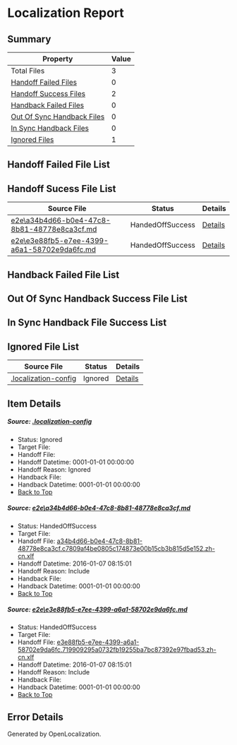 # <a name='report-top'></a> Localization Report

## Summary
 Property | Value 
 -------- | ----- 
 Total Files | 3
[ Handoff Failed Files ](#handoff-failed-list)| 0
[ Handoff Success Files ](#handoff-success-list)| 2
[ Handback Failed Files ](#handback-failed-list)| 0
[ Out Of Sync Handback Files ](#outofsync-handback-success-list)| 0
[ In Sync Handback Files ](#insync-handback-success-list)| 0
[ Ignored Files ](#ignored-list)| 1

## <a name='handoff-failed-list'></a> Handoff Failed File List

## <a name='handoff-success-list'></a> Handoff Sucess File List
 Source File | Status | Details 
 ----------- | ------ | ------- 
 [e2e\a34b4d66-b0e4-47c8-8b81-48778e8ca3cf.md](https://github.com/OpenLocalizationTest/oltest/blob/972cf8d2dfb16fb0a768fad1b8a67c04053f5b08/e2e/a34b4d66-b0e4-47c8-8b81-48778e8ca3cf.md) | HandedOffSuccess | [Details](#e317072c63a8317e0dc643ba73a46202bb10bb171)
 [e2e\e3e88fb5-e7ee-4399-a6a1-58702e9da6fc.md](https://github.com/OpenLocalizationTest/oltest/blob/972cf8d2dfb16fb0a768fad1b8a67c04053f5b08/e2e/e3e88fb5-e7ee-4399-a6a1-58702e9da6fc.md) | HandedOffSuccess | [Details](#623b4ec50abce89b6221e843d1442bbfec18dbdb2)

## <a name='handback-failed-list'></a> Handback Failed File List

## <a name='outofsync-handback-success-list'></a> Out Of Sync Handback Success File List

## <a name='insync-handback-success-list'></a> In Sync Handback File Success List

## <a name='ignored-list'></a> Ignored File List
 Source File | Status | Details 
 ----------- | ------ | ------- 
 [.localization-config](https://github.com/OpenLocalizationTest/oltest/blob/972cf8d2dfb16fb0a768fad1b8a67c04053f5b08/.localization-config) | Ignored | [Details](#e4725be8631cbe979bbe0fa8b97cd75f1fd41d4d0)

## Item Details
##### <a name='e4725be8631cbe979bbe0fa8b97cd75f1fd41d4d0'></a> Source: [.localization-config](https://github.com/OpenLocalizationTest/oltest/blob/972cf8d2dfb16fb0a768fad1b8a67c04053f5b08/.localization-config)
* Status: Ignored
* Target File: 
* Handoff File: 
* Handoff Datetime: 0001-01-01 00:00:00
* Handoff Reason: Ignored
* Handback File: 
* Handback Datetime: 0001-01-01 00:00:00
* [Back to Top](#report-top)

##### <a name='e317072c63a8317e0dc643ba73a46202bb10bb171'></a> Source: [e2e\a34b4d66-b0e4-47c8-8b81-48778e8ca3cf.md](https://github.com/OpenLocalizationTest/oltest/blob/972cf8d2dfb16fb0a768fad1b8a67c04053f5b08/e2e/a34b4d66-b0e4-47c8-8b81-48778e8ca3cf.md)
* Status: HandedOffSuccess
* Target File: 
* Handoff File: [a34b4d66-b0e4-47c8-8b81-48778e8ca3cf.c7809af4be0805c174873e00b15cb3b815d5e152.zh-cn.xlf](https://github.com/OpenLocalizationTestOrg/olhandoff/blob/6e76ba1c04971558e476b2f410953a8fb08359be/ol-handoff/OpenLocalizationTestOrg/oltest.zh-cn/yufeih/a34b4d66-b0e4-47c8-8b81-48778e8ca3cf.c7809af4be0805c174873e00b15cb3b815d5e152.zh-cn.xlf)
* Handoff Datetime: 2016-01-07 08:15:01
* Handoff Reason: Include
* Handback File: 
* Handback Datetime: 0001-01-01 00:00:00
* [Back to Top](#report-top)

##### <a name='623b4ec50abce89b6221e843d1442bbfec18dbdb2'></a> Source: [e2e\e3e88fb5-e7ee-4399-a6a1-58702e9da6fc.md](https://github.com/OpenLocalizationTest/oltest/blob/972cf8d2dfb16fb0a768fad1b8a67c04053f5b08/e2e/e3e88fb5-e7ee-4399-a6a1-58702e9da6fc.md)
* Status: HandedOffSuccess
* Target File: 
* Handoff File: [e3e88fb5-e7ee-4399-a6a1-58702e9da6fc.719909295a0732fb19255ba7bc87392e97fbad53.zh-cn.xlf](https://github.com/OpenLocalizationTestOrg/olhandoff/blob/6e76ba1c04971558e476b2f410953a8fb08359be/ol-handoff/OpenLocalizationTestOrg/oltest.zh-cn/yufeih/e3e88fb5-e7ee-4399-a6a1-58702e9da6fc.719909295a0732fb19255ba7bc87392e97fbad53.zh-cn.xlf)
* Handoff Datetime: 2016-01-07 08:15:01
* Handoff Reason: Include
* Handback File: 
* Handback Datetime: 0001-01-01 00:00:00
* [Back to Top](#report-top)


## Error Details

Generated by OpenLocalization.

